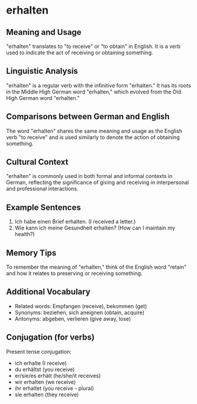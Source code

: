 # erhalten
## Meaning and Usage
"erhalten" translates to "to receive" or "to obtain" in English. It is a verb used to indicate the act of receiving or obtaining something.

## Linguistic Analysis
"erhalten" is a regular verb with the infinitive form "erhalten." It has its roots in the Middle High German word "erhalten," which evolved from the Old High German word "erhalten."

## Comparisons between German and English
The word "erhalten" shares the same meaning and usage as the English verb "to receive" and is used similarly to denote the action of obtaining something.

## Cultural Context
"erhalten" is commonly used in both formal and informal contexts in German, reflecting the significance of giving and receiving in interpersonal and professional interactions.

## Example Sentences
1. Ich habe einen Brief erhalten. (I received a letter.)
2. Wie kann ich meine Gesundheit erhalten? (How can I maintain my health?)

## Memory Tips
To remember the meaning of "erhalten," think of the English word "retain" and how it relates to preserving or receiving something.

## Additional Vocabulary
- Related words: Empfangen (receive), bekommen (get)
- Synonyms: beziehen, sich aneignen (obtain, acquire)
- Antonyms: abgeben, verlieren (give away, lose)

## Conjugation (for verbs)
Present tense conjugation:
- ich erhalte (I receive)
- du erhältst (you receive)
- er/sie/es erhält (he/she/it receives)
- wir erhalten (we receive)
- ihr erhaltet (you receive - plural)
- sie erhalten (they receive)